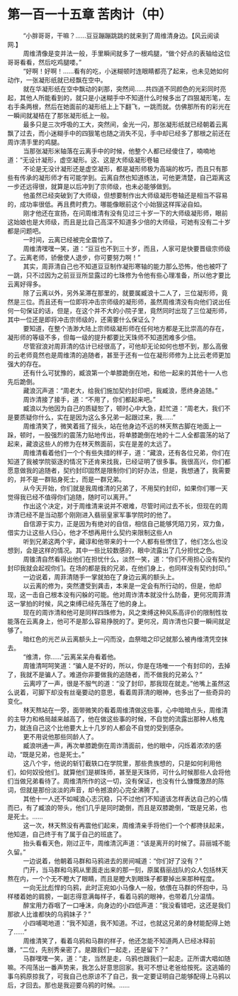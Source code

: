 <h1>第一百一十五章 苦肉计（中）</h1>
<div id="content">&nbsp&nbsp&nbsp&nbsp&nbsp&nbsp&nbsp&nbsp
 “小胖哥哥，干嘛？……豆豆蹦蹦跳跳的就来到了周维清身边。【风云阅读网.】
 <br/>&nbsp&nbsp&nbsp&nbsp&nbsp&nbsp&nbsp&nbsp
 周维清像是变并法一般，手里瞬间就多了一根鸡腿，“做个好点的表轴给这位哥哥看看，然后吃鸡腿喽。”
 <br/>&nbsp&nbsp&nbsp&nbsp&nbsp&nbsp&nbsp&nbsp
 “好啊！好啊！……看有的吃，小迷糊顿时连眼睛都亮了起来，也未见她如何动作，一张凝形纸就已经飘在空中。
 <br/>&nbsp&nbsp&nbsp&nbsp&nbsp&nbsp&nbsp&nbsp
 就在华凝形纸在空中飘动的刹那，突然间……共四道不同颜色的光彩同时亮起，其他人所能看到的，就只是小迷糊手中不知道什么时候多出了四狠凝形笔，左右手条两根，然后在她面前的凝形纸上上下翻飞，一跳而就。仿佛那所有的彩光在一瞬间就凝桔在了那张凝形纸上一般。
 <br/>&nbsp&nbsp&nbsp&nbsp&nbsp&nbsp&nbsp&nbsp
 最多只是三次呼吸的工大，突然间，金光一闪，那张凝形纸就已经朝着云离飘了过去，而小迷糊手中的四狠笔也随之消失不见，手中却已经多了那根之前还在周诈清手里的鸡腿。
 <br/>&nbsp&nbsp&nbsp&nbsp&nbsp&nbsp&nbsp&nbsp
 当那张凝形米轴落在云离手中的时候，他整个人都已经傻住了，喃喃地道：“无设计凝形，虚空凝形。这、这是大师级凝形卷轴
 <br/>&nbsp&nbsp&nbsp&nbsp&nbsp&nbsp&nbsp&nbsp
 不论是无没计凝形还是虚空凝形，都是凝形师极为高端的枚巧，而且只有那些有传承的凝形师才有可能学到。云离自然也知道练法，可他更清楚，自己距离这一步还远得很，就算是以后冲到了宗师级，也未必能够做到。
 <br/>&nbsp&nbsp&nbsp&nbsp&nbsp&nbsp&nbsp&nbsp
 他虽然已经突破到了大师级，但想要制作出大师级凝形卷轴还是相当不容易的，成功率很低。再且费时费力。哪能像眼前这个小始狠这样挥泌自如。
 <br/>&nbsp&nbsp&nbsp&nbsp&nbsp&nbsp&nbsp&nbsp
 刚才他还在宣扬，在问周维清有没有见过三十岁一下的大师级凝形师，眼前这始娘也是大师级，而且是比自己高深不知道多少倍的大师级，可她有没有二十岁都是问题吧。
 <br/>&nbsp&nbsp&nbsp&nbsp&nbsp&nbsp&nbsp&nbsp
 一时间，云离已经被完全震惊了。
 <br/>&nbsp&nbsp&nbsp&nbsp&nbsp&nbsp&nbsp&nbsp
 周维清嘿嘿一笑，道：“豆豆也不到三十岁，而且，人家可是快要晋级宗师级了。云离老师，骄傲使人退步，你可要努力啊！”
 <br/>&nbsp&nbsp&nbsp&nbsp&nbsp&nbsp&nbsp&nbsp
 其实，周菲清自己也不知道豆豆制作凝形寒轴的能力那么恐怖，他也被吓了一跳，只不过因为之前豆豆所显露过的七珠修为令他有些心理准备，所以他才要比云离好得多。
 <br/>&nbsp&nbsp&nbsp&nbsp&nbsp&nbsp&nbsp&nbsp
 除了云离以外，另外呆滞在那里的，就要属臧浪十二人了，三位凝形师，竟然是三位。而且还有一位即将冲击宗师级的凝形师，虽然周维清没有向他们说出任何一句保证的话，但是，在这个并不大的小院子里，竟然同时出现了三位凝形师，其中一位还是即将冲击宗师级的，还需要什么保证么？
 <br/>&nbsp&nbsp&nbsp&nbsp&nbsp&nbsp&nbsp&nbsp
 要知道，在整个浩渺大陆上宗师级凝形师在任何地方都是无比崇高的存在，凝形师的等级不多，但每一级的提升都要比天珠师不知道困难多少倍。
 <br/>&nbsp&nbsp&nbsp&nbsp&nbsp&nbsp&nbsp&nbsp
 尽管寂浪对周菲清的估计已经很高了，可他却无论如何也想不到，那么高傲的云老师竟然也是周维清的追随者，甚至于还有一位在凝形师修为上比云老师更加强大的存在。
 <br/>&nbsp&nbsp&nbsp&nbsp&nbsp&nbsp&nbsp&nbsp
 还有什么可犹豫的，臧浪第一个单膝跪倒在地，和他一起来的其他十一人也先后跪倒。
 <br/>&nbsp&nbsp&nbsp&nbsp&nbsp&nbsp&nbsp&nbsp
 藏浪沉声道：“周老大，给我们施加契约封印吧，我臧浪，愿终身追随。”
 <br/>&nbsp&nbsp&nbsp&nbsp&nbsp&nbsp&nbsp&nbsp
 周诈清接了接手，道：“不用了，你们都起来吧。”
 <br/>&nbsp&nbsp&nbsp&nbsp&nbsp&nbsp&nbsp&nbsp
 臧浪以为他因为自己的质疑恕了，顿时心中大急，赶忙道：“周老大，我们不是要质疑你什么，实在是因为这么多兄弟一起跟过来，我……”
 <br/>&nbsp&nbsp&nbsp&nbsp&nbsp&nbsp&nbsp&nbsp
 周维清笑了，微笑着摇了摇头，站在他身边不远的林天熬古脚在地面上一跺，顿时，一股强烈的震荡力贴地传出，将单膝跪倒在地的十二人全都震荡的站了起来，藏浪这些人的修为在林天熬面前，实在是差的太远了。
 <br/>&nbsp&nbsp&nbsp&nbsp&nbsp&nbsp&nbsp&nbsp
 周维清看着他们一个个有些失措的样子，道：“藏浪，还有各位兄弟，你们在知道了我被学院驱逐的情况下还肯来找我，已经证明了很多事。我很高兴，你们都愿意做我的追随者，契约封印固然是限制你们的好办法，但是，我想通了，我需要的，并不是一群贴身死士，而是一群兄弟。
 <br/>&nbsp&nbsp&nbsp&nbsp&nbsp&nbsp&nbsp&nbsp
 从今天开始，你们就是我周维清的兄弟了，不用契约封印，如果你们哪一天觉得我已经不值得你们追随，随时可以离开。”
 <br/>&nbsp&nbsp&nbsp&nbsp&nbsp&nbsp&nbsp&nbsp
 作出这个决定，对于周维清来说并不艰难，尽管时间过去不长，但现在的周诈清已经不是当动那个刚刚进入翡丽皇家军事学院时的他了。
 <br/>&nbsp&nbsp&nbsp&nbsp&nbsp&nbsp&nbsp&nbsp
 自信源于实力，正是因为有绝对的自信，相信自己能够凭陌刀另，双力鱼，借实力让这些人归心，他才不想再用什么契约来限制这些人n
 <br/>&nbsp&nbsp&nbsp&nbsp&nbsp&nbsp&nbsp&nbsp
 听到兄弟这两个宇，藏谆和他带来的十一个人都有些愣住了，他们怎么也没想到，会是这样的情况。其中一些比较数感的，眼中流露出了几分担忧之色。
 <br/>&nbsp&nbsp&nbsp&nbsp&nbsp&nbsp&nbsp&nbsp
 周锥清自然看得出他们在担忧什么，淡然一笑，道：“你们不用担心没有契约封印我就会起视你们。在场的都是我的兄弟，在他们身上，也同样没有契约封印。”
 <br/>&nbsp&nbsp&nbsp&nbsp&nbsp&nbsp&nbsp&nbsp
 一边说着，周菲清随手一掌就拍在了身边云离的额头上。
 <br/>&nbsp&nbsp&nbsp&nbsp&nbsp&nbsp&nbsp&nbsp
 以云离的修为，突然遭受到龚击，本来是一定会有所行动的，但是，他却现，这一击自己根本没有闪躲的可能。他对周诈清本就没什么防备，更何况周菲清这一掌拍的时候，风之束缚已经先落在了他的身上。
 <br/>&nbsp&nbsp&nbsp&nbsp&nbsp&nbsp&nbsp&nbsp
 现在的周诈清和他可是同样四珠修为，风之束缚这种风系高评价的限制性妆能落在云离身上，他可不是那么容易挣脱的了。更何况，周诈清也只要一瞬间就足够了。
 <br/>&nbsp&nbsp&nbsp&nbsp&nbsp&nbsp&nbsp&nbsp
 暗红色的光芒从云离额头上一闪而没，血祭暗之印记就那么被冉维清凭空抹去。
 <br/>&nbsp&nbsp&nbsp&nbsp&nbsp&nbsp&nbsp&nbsp
 “维清，你……”云离呆呆舟看着他。
 <br/>&nbsp&nbsp&nbsp&nbsp&nbsp&nbsp&nbsp&nbsp
 周锥清呵呵笑道：“骗人是不好的，所以，你是在场唯一一个有封印的，去掉了，我就不是骗人了。难道你非要做我的追随者，而不做我的兄弟么？”
 <br/>&nbsp&nbsp&nbsp&nbsp&nbsp&nbsp&nbsp&nbsp
 云离哼了一声，很是不服气的道：“没了封印，那我现在就走。”他嘴上虽然这么说着，可脚下却没有丝毫要动的意思，看着周菲清的眼神，也多出了一些奇异的变化。
 <br/>&nbsp&nbsp&nbsp&nbsp&nbsp&nbsp&nbsp&nbsp
 林天熬站在一旁，面带微笑的看着周维清做这些事，心中暗暗点头，周维清的主导力和格局越来越高了，他在做这些事的时候，不自觉的流露出那种人格鬼力，就连自己这个比他要大上十几岁的人都会不自觉的受到感杂。
 <br/>&nbsp&nbsp&nbsp&nbsp&nbsp&nbsp&nbsp&nbsp
 更不用说他那些同龄人了。
 <br/>&nbsp&nbsp&nbsp&nbsp&nbsp&nbsp&nbsp&nbsp
 臧浪哄通一声，再次单膝跪倒在周诈清面前，他的眼中，闪烁着浓浓的感动，“既是兄弟，也是死士。”
 <br/>&nbsp&nbsp&nbsp&nbsp&nbsp&nbsp&nbsp&nbsp
 这八个宇，他说的斩钉截轶口在学院里，那些贵族想的，只是如何利用他们，如何奴役他们。就算他们是梆珠师，甚至是天珠师，可什么时候那些人会将他们当做兄弟看待了。周维清所作的这一切，没有保证，也没有什么慷慨激昂的陈词，但就是那份淡淡的声音，却令撼浪的心完全沸腾了。
 <br/>&nbsp&nbsp&nbsp&nbsp&nbsp&nbsp&nbsp&nbsp
 其他十一人还不如喊浪心志沉稳，只不过他们不知道该怎样表达自己的心情而已，有了臧浪的带头，他们几乎是同时跪倒，而且是双膝跪倒，“既是兄弟，也是死士。……
 <br/>&nbsp&nbsp&nbsp&nbsp&nbsp&nbsp&nbsp&nbsp
 这一次，林天熬没有再震他们起来，周维清亲手将他们一个个都搀扶起来，他知道，自己终于有了属于自己的班底了。
 <br/>&nbsp&nbsp&nbsp&nbsp&nbsp&nbsp&nbsp&nbsp
 抬头看看天色，刚过正牛，周维清沉声道：“该是离开的时候了。蒜丽城不能久留。”
 <br/>&nbsp&nbsp&nbsp&nbsp&nbsp&nbsp&nbsp&nbsp
 一边说着，他朝着马群和马鸦进去的房间喊道：“你们好了没有？”
 <br/>&nbsp&nbsp&nbsp&nbsp&nbsp&nbsp&nbsp&nbsp
 门开，当马群和乌鸦从里面走出来的那一刻，原属翡丽战队的众人包括林天熬在内，一个个无不瞪大了眼睛，而且是瞪大到眼珠子都要掉出来那种程度。
 <br/>&nbsp&nbsp&nbsp&nbsp&nbsp&nbsp&nbsp&nbsp
 一向无比彪悍的乌鸦，此时正宛如小马像人一般，依偎在马群的怀抱中，马样楼着她的肩膀，一副志得意满每样子，看着马鸦的眼神，也带着几分温情。
 <br/>&nbsp&nbsp&nbsp&nbsp&nbsp&nbsp&nbsp&nbsp
 醉宝用力吞咽了一口唾沫，向身边的小四低声道：“我没看错吧，这还是我们那欲人比谁都快的乌鸦妹子？”
 <br/>&nbsp&nbsp&nbsp&nbsp&nbsp&nbsp&nbsp&nbsp
 小四哺喝地道：“我不知道，我不知道。不过，也就这兄弟的身材能配得上她了……”
 <br/>&nbsp&nbsp&nbsp&nbsp&nbsp&nbsp&nbsp&nbsp
 周维清笑了，看着乌鸦和马群的样子，他还怎能不知道两人已经冰释前嫌，“二位，先别秀亲密了。是跟我们一起走，还是留下？”
 <br/>&nbsp&nbsp&nbsp&nbsp&nbsp&nbsp&nbsp&nbsp
 马群嘿嘿一笑，道：“走，当然是走，乌鸦也跟我们一起走。正所谓大唱如随嘛。不闯荡出一番声势来，我怎么好意思回家。我可不想让老爸给按死。这逃婚的事乌鸦原掠我了，可我自己也原谅不了自己，我一定要证明自己能够配得上马鸦以后，才回去。那也是我迎要乌鸦的时候。……
 <br/>&nbsp&nbsp&nbsp&nbsp&nbsp&nbsp&nbsp&nbsp
 <br/>&nbsp&nbsp&nbsp&nbsp&nbsp&nbsp&nbsp&nbsp
</div>
